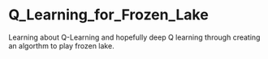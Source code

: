 # Q_Learning_for_Frozen_Lake
Learning about Q-Learning and hopefully deep Q learning through creating an algorthm to play frozen lake.

